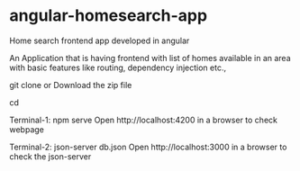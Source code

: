 # angular-homesearch-app
Home search frontend app developed in angular

An Application that is having frontend with list of homes available in an area with basic features like routing, dependency injection etc.,

git clone or Download the zip file

cd <folder-name>

Terminal-1: npm serve
Open http://localhost:4200 in a browser to check webpage

Terminal-2: json-server db.json
Open http://localhost:3000 in a browser to check the json-server
